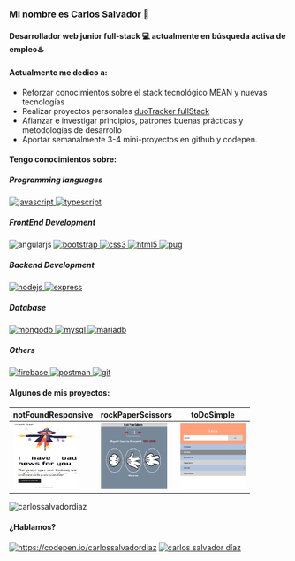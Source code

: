 ### Mi nombre es Carlos Salvador 👋
#### Desarrollador web junior full-stack 💻 actualmente en **búsqueda activa** de empleo♨️



#### Actualmente me dedico a:

- Reforzar conocimientos sobre el stack tecnológico MEAN y nuevas tecnologías
- Realizar proyectos personales [duoTracker fullStack](https://github.com/carlossalvadordiaz/duotracker-frontend)
- Afianzar e investigar principios, patrones buenas prácticas y metodologías de desarrollo
- Aportar semanalmente 3-4 mini-proyectos en github y codepen.

#### Tengo conocimientos sobre:

##### Programming languages

<p align="left"> <a href="https://developer.mozilla.org/en-US/docs/Web/JavaScript" target="_blank"> <img src="https://devicons.github.io/devicon/devicon.git/icons/javascript/javascript-original.svg" alt="javascript" width="65" height="65"/> <a href="https://www.typescriptlang.org/" target="_blank"> <img src="https://devicons.github.io/devicon/devicon.git/icons/typescript/typescript-original.svg" alt="typescript" width="65" height="65"/> </a>
</p>


##### FrontEnd Development

<p align="left>
<a href="https://angular.io" target="_blank"> <img src="https://devicons.github.io/devicon/devicon.git/icons/angularjs/angularjs-original.svg" alt="angularjs" width="65" height="65"/> </a> <a href="https://getbootstrap.com" target="_blank"> <img src="https://devicons.github.io/devicon/devicon.git/icons/bootstrap/bootstrap-plain.svg" alt="bootstrap" width="65" height="65"/> </a> <a href="https://www.w3schools.com/css/" target="_blank"> <img src="https://devicons.github.io/devicon/devicon.git/icons/css3/css3-original-wordmark.svg" alt="css3" width="65" height="65"/> </a> <a href="https://www.w3.org/html/" target="_blank"> <img src="https://devicons.github.io/devicon/devicon.git/icons/html5/html5-original-wordmark.svg" alt="html5" width="65" height="65"/> </a> <a href="https://pugjs.org" target="_blank"> <img src="https://cdn.worldvectorlogo.com/logos/pug.svg" alt="pug" width="65" height="65"/> </a>
</p>


##### Backend Development
<p align="left"> <a href="https://nodejs.org" target="_blank"> <img src="https://devicons.github.io/devicon/devicon.git/icons/nodejs/nodejs-original-wordmark.svg" alt="nodejs" width="65" height="65"/> </a> <a href="https://expressjs.com" target="_blank"> <img src="https://devicons.github.io/devicon/devicon.git/icons/express/express-original-wordmark.svg" alt="express" width="65" height="65"/> </a>
</p>


##### Database
<p align="left"> <a href="https://www.mongodb.com/" target="_blank"> <img src="https://devicons.github.io/devicon/devicon.git/icons/mongodb/mongodb-original-wordmark.svg" alt="mongodb" width="65" height="65"/> </a> <a href="https://www.mysql.com/" target="_blank"> <img src="https://devicons.github.io/devicon/devicon.git/icons/mysql/mysql-original-wordmark.svg" alt="mysql" width="65" height="65"/> </a> <a href="https://mariadb.org/" target="_blank"> <img src="https://www.vectorlogo.zone/logos/mariadb/mariadb-icon.svg" alt="mariadb" width="65" height="65"/> </a>
 </p>


 ##### Others
 <p align="left"> 
 <a href="https://firebase.google.com/" target="_blank"> <img src="https://www.vectorlogo.zone/logos/firebase/firebase-icon.svg" alt="firebase" width="65" height="65"/> </a>
<a href="https://postman.com" target="_blank"> <img src="https://www.vectorlogo.zone/logos/getpostman/getpostman-icon.svg" alt="postman" width="65" height="65"/> </a>
<a href="https://git-scm.com/" target="_blank"> <img src="https://www.vectorlogo.zone/logos/git-scm/git-scm-icon.svg" alt="git" width="65" height="65"/>  </a>
  </p>

#### Algunos de mis proyectos:

<!-- imagenes para la tabla:
<a href="https://codepen.io/carlossalvadordiaz/pen/PozMmdq" target="_blank"> <img src="/images/toDo.png" width="120" height="120"/></a>   -->


| notFoundResponsive  | rockPaperScissors  | toDoSimple  |
|---|---|---|
| <a href="https://github.com/carlossalvadordiaz/404-not-found" target="_blank"> <img src="/images/mobile.png" width="120" height="120"/></a> |  <a href="https://codepen.io/carlossalvadordiaz/pen/bGeXeGq" target="_blank"> <img src="/images/rps.png" width="120" height="120"/></a> | <a href="https://codepen.io/carlossalvadordiaz/pen/PozMmdq" target="_blank"> <img src="/images/toDo.png" width="120" height="120"/></a>  |




<p><img align="center" src="https://github-readme-stats.vercel.app/api/top-langs?username=carlossalvadordiaz&show_icons=true&locale=en&layout=compact" alt="carlossalvadordiaz" /></p>


#### ¿Hablamos?

<p align="left">
<a href="https://codepen.io/https://codepen.io/carlossalvadordiaz" target="blank"><img align="center" src="https://cdn.jsdelivr.net/npm/simple-icons@3.0.1/icons/codepen.svg" alt="https://codepen.io/carlossalvadordiaz" height="30" width="40" /></a>
<a href="https://linkedin.com/in/carlos-salvador-513a7b122/" target="blank"><img align="center" src="https://cdn.jsdelivr.net/npm/simple-icons@3.0.1/icons/linkedin.svg" alt="carlos salvador díaz" height="30" width="40" /></a>
</p>



